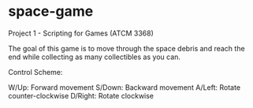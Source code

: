 # space-game
 
Project 1 - Scripting for Games (ATCM 3368)

The goal of this game is to move through the space debris and reach the end while collecting as many collectibles as you can.

Control Scheme:

W/Up: Forward movement
S/Down: Backward movement
A/Left: Rotate counter-clockwise
D/Right: Rotate clockwise

